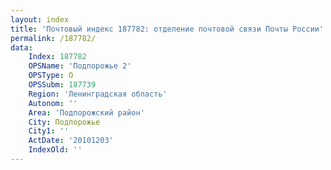 ```yaml
---
layout: index
title: 'Почтовый индекс 187782: отделение почтовой связи Почты России'
permalink: /187782/
data:
    Index: 187782
    OPSName: 'Подпорожье 2'
    OPSType: О
    OPSSubm: 187739
    Region: 'Ленинградская область'
    Autonom: ''
    Area: 'Подпорожский район'
    City: Подпорожье
    City1: ''
    ActDate: '20101203'
    IndexOld: ''
---
```


